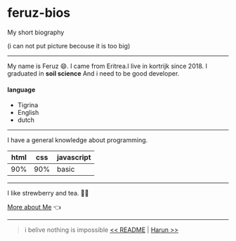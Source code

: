 # feruz-bios
My short biography

(i can not put picture becouse it is too big)
____
My name is Feruz :smile:. I came from Eritrea.I live in kortrijk since 2018. I graduated in **soil science** And i need to be good developer.


#### language
 
 * Tigrina
 * English
 * dutch

____
I have a general knowledge about programming. 
 
 html|css|javascript
 ---|----|-------
 90%|90%| basic

____
I like strewberry and tea. :strawberry::tea:	

[More about Me](https://feruzteame.github.io/Feruz-Teame.bio/index.html) :point_left:

____
> i belive nothing is impossible
[<< README](./README.md) | [Harun >>](./Harun.md)